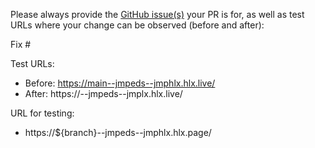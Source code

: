 Please always provide the [GitHub issue(s)](../issues) your PR is for, as well as test URLs where your change can be observed (before and after):

Fix #<gh-issue-id>

Test URLs:
- Before: https://main--jmpeds--jmphlx.hlx.live/
- After: https://<branch>--jmpeds--jmplx.hlx.live/

URL for testing:
- https://${branch}--jmpeds--jmphlx.hlx.page/
